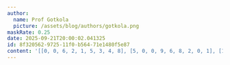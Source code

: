 ```yaml
---
author:
  name: Prof Gotkola
  picture: /assets/blog/authors/gotkola.png
maskRate: 0.25
date: 2025-09-21T20:00:02.041325
id: 8f320562-9725-11f0-b564-71e1480f5e87
content: '[[0, 0, 6, 2, 1, 5, 3, 4, 8], [5, 0, 0, 9, 6, 8, 2, 0, 1], [1, 2, 8, 0, 0, 3, 9, 0, 0], [2, 1, 0, 5, 0, 9, 4, 8, 6], [3, 0, 9, 4, 7, 6, 5, 1, 0], [6, 5, 4, 0, 8, 2, 7, 0, 9], [8, 7, 5, 0, 9, 4, 1, 2, 3], [0, 3, 0, 8, 5, 1, 6, 0, 7], [9, 6, 0, 3, 2, 7, 8, 5, 4]]'
---
```

